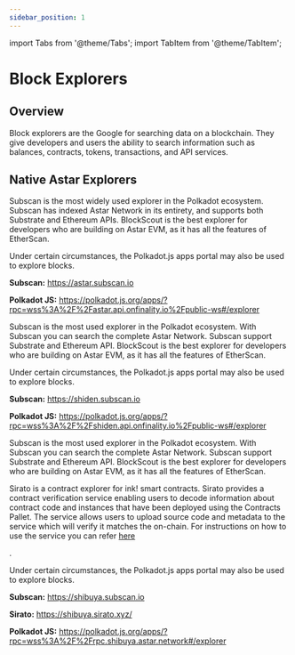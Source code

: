 ```yaml
---
sidebar_position: 1
---
```

import Tabs from '@theme/Tabs';
import TabItem from '@theme/TabItem';

# Block Explorers
## Overview

Block explorers are the Google for searching data on a blockchain. They give developers and users the ability to search information such as balances, contracts, tokens, transactions, and API services.

## Native Astar Explorers

<Tabs>
<TabItem value="astar" label="Astar Network" default>
<p>Subscan is the most widely used explorer in the Polkadot ecosystem. Subscan has indexed Astar Network in its entirety, and supports both Substrate and Ethereum APIs. BlockScout is the best explorer for developers who are building on Astar EVM, as it has all the features of EtherScan.</p>
<p>Under certain circumstances, the Polkadot.js apps portal may also be used to explore blocks.</p>
<p><b>Subscan:</b> <a href="https://astar.subscan.io">https://astar.subscan.io</a></p>
<p><b>Polkadot JS:</b> <a href="https://polkadot.js.org/apps/?rpc=wss%3A%2F%2Fastar.api.onfinality.io%2Fpublic-ws#/explorer">https://polkadot.js.org/apps/?rpc=wss%3A%2F%2Fastar.api.onfinality.io%2Fpublic-ws#/explorer</a></p>

</TabItem>
<TabItem value="shiden" label="Shiden Network">
<p>Subscan is the most used explorer in the Polkadot ecosystem. With Subscan you can search the complete Astar Network. Subscan support Substrate and Ethereum API. BlockScout is the best explorer for developers who are building on Astar EVM, as it has all the features of EtherScan.</p>
<p>Under certain circumstances, the Polkadot.js apps portal may also be used to explore blocks.</p>
<p><b>Subscan:</b> <a href="https://shiden.subscan.io">https://shiden.subscan.io</a></p>
<p><b>Polkadot JS:</b> <a href="https://polkadot.js.org/apps/?rpc=wss%3A%2F%2Fshiden.api.onfinality.io%2Fpublic-ws#/explorer">https://polkadot.js.org/apps/?rpc=wss%3A%2F%2Fshiden.api.onfinality.io%2Fpublic-ws#/explorer</a></p>

</TabItem>
<TabItem value="shibuya" label="Shibuya Network">
<p>Subscan is the most used explorer in the Polkadot ecosystem. With Subscan you can search the complete Astar Network. Subscan support Substrate and Ethereum API. BlockScout is the best explorer for developers who are building on Astar EVM, as it has all the features of EtherScan.</p>
<p>Sirato is a contract explorer for ink! smart contracts. Sirato provides a contract verification service enabling users to decode information about contract code and instances that have been deployed using the Contracts Pallet. The service allows users to upload source code and metadata to the service which will verify it matches the on-chain. For instructions on how to use the service you can refer <a href="https://medium.com/sirato/how-to-verify-ink-smart-contracts-83fec5de81aa">here</a></p>.
<p>Under certain circumstances, the Polkadot.js apps portal may also be used to explore blocks.</p>
<p><b>Subscan:</b> <a href="https://shibuya.subscan.io">https://shibuya.subscan.io</a></p>
<p><b>Sirato:</b> <a href="https://shibuya.sirato.xyz/">https://shibuya.sirato.xyz/</a></p>
<p><b>Polkadot JS:</b> <a href="https://polkadot.js.org/apps/?rpc=wss%3A%2F%2Frpc.shibuya.astar.network#/explorer">https://polkadot.js.org/apps/?rpc=wss%3A%2F%2Frpc.shibuya.astar.network#/explorer</a></p>

</TabItem>
</Tabs>

